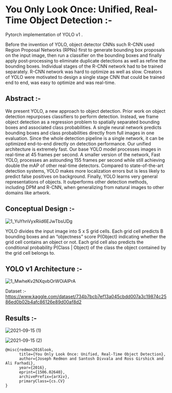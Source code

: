 # You Only Look Once: Unified, Real-Time Object Detection :- 

Pytorch implementation of YOLO v1 .

Before the invention of YOLO, object detector CNNs such R-CNN used Region Proposal Networks (RPNs) first to generate bounding box proposals on the input image, then run a classifier on the bounding boxes and finally apply post-processing to eliminate duplicate detections as well as refine the bounding boxes. Individual stages of the R-CNN network had to be trained separately. R-CNN network was hard to optimize as well as slow.
Creators of YOLO were motivated to design a single stage CNN that could be trained end to end, was easy to optimize and was real-time.

## Abstract :- 

We present YOLO, a new approach to object detection.
Prior work on object detection repurposes classifiers to perform detection. Instead, we frame object detection as a regression problem to spatially separated bounding boxes and
associated class probabilities. A single neural network predicts bounding boxes and class probabilities directly from
full images in one evaluation. Since the whole detection
pipeline is a single network, it can be optimized end-to-end
directly on detection performance.
Our unified architecture is extremely fast. Our base
YOLO model processes images in real-time at 45 frames
per second. A smaller version of the network, Fast YOLO,
processes an astounding 155 frames per second while
still achieving double the mAP of other real-time detectors. Compared to state-of-the-art detection systems, YOLO
makes more localization errors but is less likely to predict
false positives on background. Finally, YOLO learns very
general representations of objects. It outperforms other detection methods, including DPM and R-CNN, when generalizing from natural images to other domains like artwork.

## Conceptual Design :- 
![1_YuYhnVyxRiid6EJwTbsUDg](https://user-images.githubusercontent.com/76057253/133391868-f338b2b5-7cfa-4039-904f-ecc28522cdb8.png)

YOLO divides the input image into S x S grid cells. Each grid cell predicts B bounding boxes and an “objectness” score P(Object) indicating whether the grid cell contains an object or not. Each grid cell also predicts the conditional probability P(Class | Object) of the class the object contained by the grid cell belongs to.



## YOLO v1 Architecture :- 
![1_MwheKv2NXqvbOrWOiAlPrA](https://user-images.githubusercontent.com/76057253/133391660-d681c107-340c-43ce-99d4-278e084a8730.png)


Dataset :- 
https://www.kaggle.com/dataset/734b7bcb7ef13a045cbdd007a3c19874c2586ed0b02b4afc86126e89d00af8d2

## Results :- 
![2021-09-15 (1)](https://user-images.githubusercontent.com/76057253/133392533-4a136ed1-4e5a-4db3-ac7c-cce9fc7066d9.png)

![2021-09-15 (2)](https://user-images.githubusercontent.com/76057253/133393023-5b272eca-8c73-490f-8683-711fbe5bfad7.png)


```
@misc{redmon2016look,
      title={You Only Look Once: Unified, Real-Time Object Detection}, 
      author={Joseph Redmon and Santosh Divvala and Ross Girshick and Ali Farhadi},
      year={2016},
      eprint={1506.02640},
      archivePrefix={arXiv},
      primaryClass={cs.CV}
}
```
